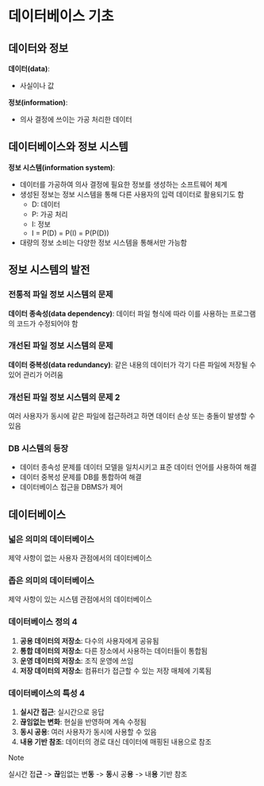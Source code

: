 # 데이터베이스 기초
## 데이터와 정보
**데이터(data)**:
- 사실이나 값

**정보(information)**:
- 의사 결정에 쓰이는 가공 처리한 데이터

## 데이터베이스와 정보 시스템

**정보 시스템(information system)**:
- 데이터를 가공하여 의사 결정에 필요한 정보를 생성하는 소프트웨어 체계
- 생성된 정보는 정보 시스템을 통해 다른 사용자의 입력 데이터로 활용되기도 함
  - D: 데이터
  - P: 가공 처리
  - I: 정보
  - I = P(D) = P(I) = P(P(D))
- 대량의 정보 소비는 다양한 정보 시스템을 통해서만 가능함

## 정보 시스템의 발전
### 전통적 파일 정보 시스템의 문제
**데이터 종속성(data dependency)**: 데이터 파일 형식에 따라 이를 사용하는 프로그램의 코드가 수정되어야 함

### 개선된 파일 정보 시스템의 문제
**데이터 중복성(data redundancy)**: 같은 내용의 데이터가 각기 다른 파일에 저장될 수 있어 관리가 어려움

### 개선된 파일 정보 시스템의 문제 2
여러 사용자가 동시에 같은 파일에 접근하려고 하면 데이터 손상 또는 충돌이 발생할 수 있음

### DB 시스템의 등장
- 데이터 종속성 문제를 데이터 모델을 일치시키고 표준 데이터 언어를 사용하여 해결
- 데이터 중복성 문제를 DB를 통합하여 해결
- 데이터베이스 접근을 DBMS가 제어

## 데이터베이스
### 넓은 의미의 데이터베이스
제약 사항이 없는 사용자 관점에서의 데이터베이스

### 좁은 의미의 데이터베이스
제약 사항이 있는 시스템 관점에서의 데이터베이스

### 데이터베이스 정의 4
1. **공용 데이터의 저장소**: 다수의 사용자에게 공유됨
2. **통합 데이터의 저장소**: 다른 장소에서 사용하는 데이터들이 통합됨
3. **운영 데이터의 저장소**: 조직 운영에 쓰임
4. **저장 데이터의 저장소**: 컴퓨터가 접근할 수 있는 저장 매체에 기록됨

### 데이터베이스의 특성 4
1. **실시간 접근**: 실시간으로 응답
2. **끊임없는 변화**: 현실을 반영하며 계속 수정됨
3. **동시 공용**: 여러 사용자가 동시에 사용할 수 있음
4. **내용 기반 참조**: 데이터의 경로 대신 데이터에 매핑된 내용으로 참조

> [!NOTE]
> 실시간 접**근** -> **끊**임없는 변**동** -> **동**시 공**용** -> 내**용** 기반 참조
